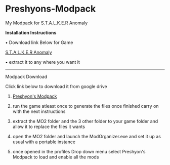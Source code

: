 # Preshyons-Modpack
My Modpack for S.T.A.L.K.E.R Anomaly

**Installation Instructions**

• Download link Below for Game

[S.T.A.L.K.E.R Anomaly](https://www.moddb.com/mods/stalker-anomaly)

• extract it to any where you want it
____________________________________________________________________
Modpack Download

Click link below to download it from google drive

1. [Preshyon's Modpack](https://drive.google.com/file/d/1t3xGe9ldNEpQG-DTFzmrnOrHPyaiLXbW/view?usp=sharing)

1. run the game atleast once to generate the files once finished carry on with the next instructions

2. extract the MO2 folder and the 3 other folder to your game folder and allow it to replace the files it wants

3. open the MO2 folder and launch the ModOrganizer.exe and set it up as usual with a portable instance

4. once opened in the profiles Drop down menu select Preshyon's Modpack to load and enable all the mods

